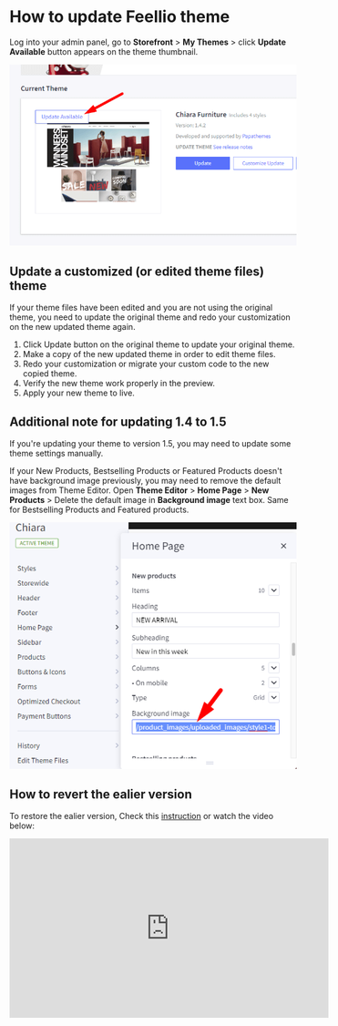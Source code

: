 # How to update Feellio theme

Log into your admin panel, go to **Storefront** > **My Themes** > click **Update Available** button appears on the theme thumbnail.

![Update theme](img/my-themes-update-theme.png)


## Update a customized (or edited theme files) theme

If your theme files have been edited and you are not using the original theme, you need to update the original theme and redo your customization on the new updated theme again.

1. Click Update button on the original theme to update your original theme.
2. Make a copy of the new updated theme in order to edit theme files.
3. Redo your customization or migrate your custom code to the new copied theme.
4. Verify the new theme work properly in the preview.
5. Apply your new theme to live.




## Additional note for updating 1.4 to 1.5

If you're updating your theme to version 1.5, you may need to update some theme settings manually.

If your New Products, Bestselling Products or Featured Products doesn't have background image previously, you may need to remove the default images from Theme Editor. Open **Theme Editor** > **Home Page** > **New Products** > Delete the default image in **Background image** text box. Same for Bestselling Products and Featured products.

![Delete background image](img/theme-settings-update-background-img.png)


## How to revert the ealier version

To restore the ealier version, Check this [instruction](https://support.bigcommerce.com/s/article/Marketplace-Theme-Updates#restore) or watch the video below:

<iframe width="560" height="315" src="https://www.youtube.com/embed/eZdmudDUrQE" frameborder="0" allow="accelerometer; autoplay; encrypted-media; gyroscope; picture-in-picture" allowfullscreen></iframe>

